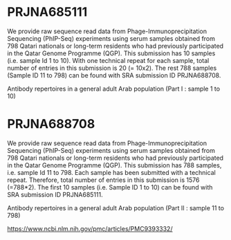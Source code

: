 
#	PRJNA685111


We provide raw sequence read data from Phage-Immunoprecipitation Sequencing (PhIP-Seq) experiments using serum samples obtained from 798 Qatari nationals or long-term residents who had previously participated in the Qatar Genome Programme (QGP). This submission has 10 samples (i.e. sample Id 1 to 10). With one technical repeat for each sample, total number of entries in this submission is 20 (= 10x2). The rest 788 samples (Sample ID 11 to 798) can be found with SRA submission ID PRJNA688708.

Antibody repertoires in a general adult Arab population (Part I : sample 1 to 10)


#	PRJNA688708

We provide raw sequence read data from Phage-Immunoprecipitation Sequencing (PhIP-Seq) experiments using serum samples obtained from 798 Qatari nationals or long-term residents who had previously participated in the Qatar Genome Programme (QGP). This submission has 788 samples, i.e. sample Id 11 to 798. Each sample has been submitted with a technical repeat. Therefore, total number of entries in this submission is 1576 (=788*2). The first 10 samples (i.e. Sample ID 1 to 10) can be found with SRA submission ID PRJNA685111.


Antibody repertoires in a general adult Arab population (Part II : sample 11 to 798)







https://www.ncbi.nlm.nih.gov/pmc/articles/PMC9393332/



